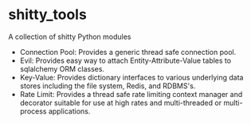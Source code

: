 # shitty_tools
A collection of shitty Python modules
* Connection Pool: Provides a generic thread safe connection pool.
* Evil: Provides easy way to attach Entity-Attribute-Value tables to
sqlalchemy ORM classes.
* Key-Value: Provides dictionary interfaces to various underlying data
stores including the file system, Redis, and RDBMS's.
* Rate Limit: Provides a thread safe rate limiting context manager and
decorator suitable for use at high rates and multi-threaded or
multi-process applications.